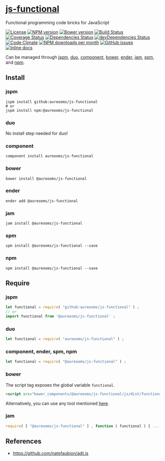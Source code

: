 [js-functional](http://make-github-pseudonymous-again.github.io/js-functional)
==

Functional programming code bricks for JavaScript

[![License](https://img.shields.io/github/license/make-github-pseudonymous-again/js-functional.svg?style=flat)](https://raw.githubusercontent.com/make-github-pseudonymous-again/js-functional/master/LICENSE)
[![NPM version](https://img.shields.io/npm/v/@aureooms/js-functional.svg?style=flat)](https://www.npmjs.org/package/@aureooms/js-functional)
[![Bower version](https://img.shields.io/bower/v/@aureooms/js-functional.svg?style=flat)](http://bower.io/search/?q=@aureooms/js-functional)
[![Build Status](https://img.shields.io/travis/make-github-pseudonymous-again/js-functional.svg?style=flat)](https://travis-ci.org/make-github-pseudonymous-again/js-functional)
[![Coverage Status](https://img.shields.io/coveralls/make-github-pseudonymous-again/js-functional.svg?style=flat)](https://coveralls.io/r/make-github-pseudonymous-again/js-functional)
[![Dependencies Status](https://img.shields.io/david/make-github-pseudonymous-again/js-functional.svg?style=flat)](https://david-dm.org/make-github-pseudonymous-again/js-functional#info=dependencies)
[![devDependencies Status](https://img.shields.io/david/dev/make-github-pseudonymous-again/js-functional.svg?style=flat)](https://david-dm.org/make-github-pseudonymous-again/js-functional#info=devDependencies)
[![Code Climate](https://img.shields.io/codeclimate/github/make-github-pseudonymous-again/js-functional.svg?style=flat)](https://codeclimate.com/github/make-github-pseudonymous-again/js-functional)
[![NPM downloads per month](https://img.shields.io/npm/dm/@aureooms/js-functional.svg?style=flat)](https://www.npmjs.org/package/@aureooms/js-functional)
[![GitHub issues](https://img.shields.io/github/issues/make-github-pseudonymous-again/js-functional.svg?style=flat)](https://github.com/make-github-pseudonymous-again/js-functional/issues)
[![Inline docs](http://inch-ci.org/github/make-github-pseudonymous-again/js-functional.svg?branch=master&style=shields)](http://inch-ci.org/github/make-github-pseudonymous-again/js-functional)

Can be managed through [jspm](https://github.com/jspm/jspm-cli),
[duo](https://github.com/duojs/duo),
[component](https://github.com/componentjs/component),
[bower](https://github.com/bower/bower),
[ender](https://github.com/ender-js/Ender),
[jam](https://github.com/caolan/jam),
[spm](https://github.com/spmjs/spm),
and [npm](https://github.com/npm/npm).

## Install

### jspm
```terminal
jspm install github:aureooms/js-functional
# or
jspm install npm:@aureooms/js-functional
```
### duo
No install step needed for duo!

### component
```terminal
component install aureooms/js-functional
```

### bower
```terminal
bower install @aureooms/js-functional
```

### ender
```terminal
ender add @aureooms/js-functional
```

### jam
```terminal
jam install @aureooms/js-functional
```

### spm
```terminal
spm install @aureooms/js-functional --save
```

### npm
```terminal
npm install @aureooms/js-functional --save
```

## Require
### jspm
```js
let functional = require( "github:aureooms/js-functional" ) ;
// or
import functional from '@aureooms/js-functional' ;
```
### duo
```js
let functional = require( "aureooms/js-functional" ) ;
```

### component, ender, spm, npm
```js
let functional = require( "@aureooms/js-functional" ) ;
```

### bower
The script tag exposes the global variable `functional`.
```html
<script src="bower_components/@aureooms/js-functional/js/dist/functional.min.js"></script>
```
Alternatively, you can use any tool mentioned [here](http://bower.io/docs/tools/).

### jam
```js
require( [ "@aureooms/js-functional" ] , function ( functional ) { ... } ) ;
```

## References

  - https://github.com/natefaubion/adt.js
